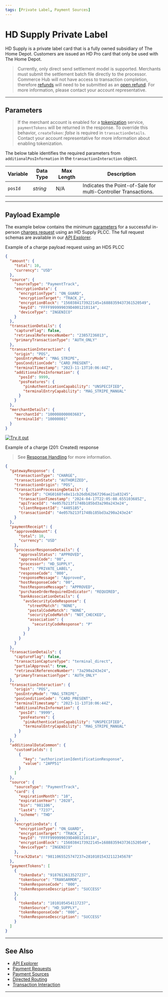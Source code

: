 ```yaml
---
tags: [Private Label, Payment Sources]
---
```


# HD Supply Private Label

HD Supply is a private label card that is a fully owned subsidiary of The Home Depot. Customers are issued an HD Pro card that only be used with The Home Depot.

<!-- theme: warning -->
> Currently, only direct send settlement model is supported. Merchants must submit the settlement batch file directly to the processor. Commerce Hub will not have access to transaction completion, therefore [refunds](?path=docs/Resources/API-Documents/Payments/Refund.md) will need to be submitted as an [open refund](?pathdocs/Resources/API-Documents/Payments/Refund-Open.md). For more information, please contact your account representative.

---

## Parameters

<!--theme:info-->
> If the merchant account is enabled for a [tokenization](?path=docs/Resources/API-Documents/Payments_VAS/Payment-Token.md) service, `paymentTokens` will be returned in the response. To override this behavior, `createToken`: *false* is required in `transactionDetails`. Contact your account representative for more information about enabling tokenization.

<!--
type: tab
titles: transactionInteraction
-->

The below table identifies the required parameters from `additionalPosInformation` in the `transactionInteraction` object.

| Variable | Data Type| Max Length | Description |
|---------|----------|----------------|---------|
|`posId` | *string* | N/A | Indicates the Point-of-Sale for multi-Controller Transactions.|

<!-- type: tab-end -->

---

## Payload Example

The example below contains the minimum [parameters](#parameters) for a successful in-person [charges request](?path=docs/Resources/API-Documents/Payments/Charges.md) using an HD Supply PLCC. The full request schemas are available in our [API Explorer](../api/?type=post&path=/payments/v1/charges).

<!--
type: tab
titles: Request, Response
-->

Example of a charge payload request using an HDS PLCC

```json
{
  "amount": {
    "total": 10,
    "currency": "USD"
  },
  "source": {
    "sourceType": "PaymentTrack",
    "encryptionData": {
      "encryptionType": "ON_GUARD",
      "encryptionTarget": "TRACK_2",
      "encryptionBlock": "1560384173922145=16888359437361520549",
      "keyId": "FFFF999999039D4001210114",
      "deviceType": "INGENICO"
    }
  },
  "transactionDetails": {
    "captureFlag": false,
    "retrievalReferenceNumber": "23857236013",
    "primaryTransactionType": "AUTH_ONLY"
  },
  "transactionInteraction": {
    "origin": "POS",
    "posEntryMode": "MAG_STRIPE",
    "posConditionCode": "CARD_PRESENT",
    "terminalTimestamp": "2023-11-13T10:06:44Z",
    "additionalPosInformation": {
      "posId": 9999,
      "posFeatures": {
        "pinAuthenticationCapability": "UNSPECIFIED",
        "terminalEntryCapability": "MAG_STRIPE_MANUAL"
      }
    }
  },
  "merchantDetails": {
    "merchantId": "100008000003683",
    "terminalId": "10000001"
  }
}
```

[![Try it out](../../../../assets/images/button.png)](../api/?type=post&path=/payments/v1/charges)

<!--
type: tab
-->

Example of a charge (201: Created) response

<!-- theme: info -->
> See [Response Handling](?path=docs/Resources/Guides/Response-Codes/Response-Handling.md) for more information.

```json
{
  "gatewayResponse": {
    "transactionType": "CHARGE",
    "transactionState": "AUTHORIZED",
    "transactionOrigin": "POS",
    "transactionProcessingDetails": {
      "orderId": "CHG0168fe8e11cb26db62b67296ae21a83245",
      "transactionTimestamp": "2024-04-17T22:05:08.655103685Z",
      "apiTraceId": "4e057b213f1748b185bd3a290a243e24",
      "clientRequestId": "4405185",
      "transactionId": "4e057b213f1748b185bd3a290a243e24"
    }
  },
  "paymentReceipt": {
    "approvedAmount": {
      "total": 10,
      "currency": "USD"
    },
    "processorResponseDetails": {
      "approvalStatus": "APPROVED",
      "approvalCode": "00",
      "processor": "HD_SUPPLY",
      "host": "PRIVATE_LABEL",
      "responseCode": "000",
      "responseMessage": "Approved",
      "hostResponseCode": "00",
      "hostResponseMessage": "APPROVED",
      "purchaseOrderRequiredIndicator": "REQUIRED",
      "bankAssociationDetails": {
        "avsSecurityCodeResponse": {
          "streetMatch": "NONE",
          "postalCodeMatch": "NONE",
          "securityCodeMatch": "NOT_CHECKED",
          "association": {
            "securityCodeResponse": "P"
          }
        }
      }
    }
  },
  "transactionDetails": {
    "captureFlag": false,
    "transactionCaptureType": "terminal_direct",
    "partialApproval": true,
    "retrievalReferenceNumber": "3a290a243e24",
    "primaryTransactionType": "AUTH_ONLY"
  },
  "transactionInteraction": {
    "origin": "POS",
    "posEntryMode": "MAG_STRIPE",
    "posConditionCode": "CARD_PRESENT",
    "terminalTimestamp": "2023-11-13T10:06:44Z",
    "additionalPosInformation": {
      "posId": "9999",
      "posFeatures": {
        "pinAuthenticationCapability": "UNSPECIFIED",
        "terminalEntryCapability": "MAG_STRIPE_MANUAL"
      }
    }
  },
  "additionalDataCommon": {
    "customFields": [
      {
        "key": "authorizationIdentificationResponse",
        "value": "2APP51"
      }
    ]
  },
  "source": {
    "sourceType": "PaymentTrack",
    "card": {
      "expirationMonth": "10",
      "expirationYear": "2028",
      "bin": "981106",
      "last4": "7237",
      "scheme": "THD"
    },
    "encryptionData": {
      "encryptionType": "ON_GUARD",
      "encryptionTarget": "TRACK_2",
      "keyId": "FFFF999999039D4001210114",
      "encryptionBlock": "1560384173922145=16888359437361520549",
      "deviceType": "INGENICO"
    },
    "track2Data": "9811065525747237=28101015432112345678"
  },
  "paymentTokens": [
    {
      "tokenData": "9187613613527237",
      "tokenSource": "TRANSARMOR",
      "tokenResponseCode": "000",
      "tokenResponseDescription": "SUCCESS"
    },
    {
      "tokenData": "1010105454117237",
      "tokenSource": "HD_SUPPLY",
      "tokenResponseCode": "000",
      "tokenResponseDescription": "SUCCESS"
    }
  ]
}
```

<!-- type: tab-end -->

---

## See Also

- [API Explorer](../api/?type=post&path=/payments/v1/charges)
- [Payment Requests](?path=docs/Resources/API-Documents/Payments/Payments.md)
- [Payment Sources](?path=docs/Resources/Guides/Payment-Sources/Source-Type.md)
- [Directed Routing](?path=docs/Resources/Guides/Transaction-Routing/Directed-Routing.md)
- [Transaction Interaction](?path=docs/Resources/Master-Data/Transaction-Interaction.md)

---
